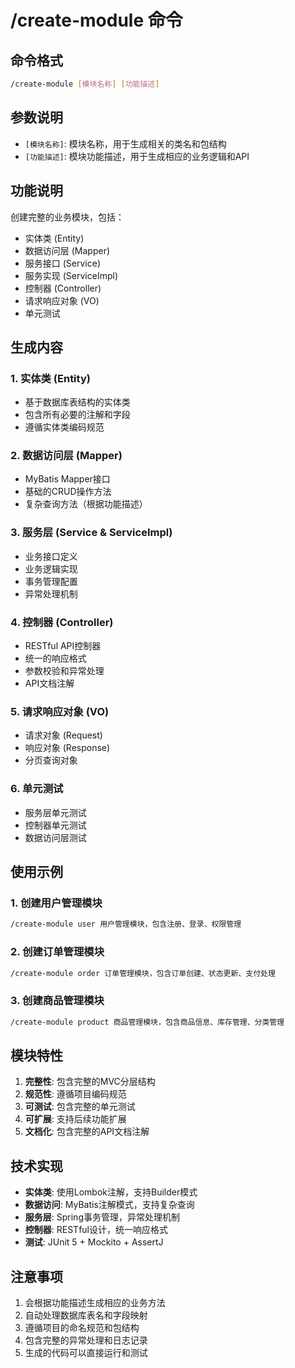 # /create-module 命令

## 命令格式
```bash
/create-module [模块名称] [功能描述]
```

## 参数说明
- `[模块名称]`: 模块名称，用于生成相关的类名和包结构
- `[功能描述]`: 模块功能描述，用于生成相应的业务逻辑和API

## 功能说明
创建完整的业务模块，包括：
- 实体类 (Entity)
- 数据访问层 (Mapper)
- 服务接口 (Service)
- 服务实现 (ServiceImpl)
- 控制器 (Controller)
- 请求响应对象 (VO)
- 单元测试

## 生成内容

### 1. 实体类 (Entity)
- 基于数据库表结构的实体类
- 包含所有必要的注解和字段
- 遵循实体类编码规范

### 2. 数据访问层 (Mapper)
- MyBatis Mapper接口
- 基础的CRUD操作方法
- 复杂查询方法（根据功能描述）

### 3. 服务层 (Service & ServiceImpl)
- 业务接口定义
- 业务逻辑实现
- 事务管理配置
- 异常处理机制

### 4. 控制器 (Controller)
- RESTful API控制器
- 统一的响应格式
- 参数校验和异常处理
- API文档注解

### 5. 请求响应对象 (VO)
- 请求对象 (Request)
- 响应对象 (Response)
- 分页查询对象

### 6. 单元测试
- 服务层单元测试
- 控制器单元测试
- 数据访问层测试

## 使用示例

### 1. 创建用户管理模块
```bash
/create-module user 用户管理模块，包含注册、登录、权限管理
```

### 2. 创建订单管理模块
```bash
/create-module order 订单管理模块，包含订单创建、状态更新、支付处理
```

### 3. 创建商品管理模块
```bash
/create-module product 商品管理模块，包含商品信息、库存管理、分类管理
```

## 模块特性
1. **完整性**: 包含完整的MVC分层结构
2. **规范性**: 遵循项目编码规范
3. **可测试**: 包含完整的单元测试
4. **可扩展**: 支持后续功能扩展
5. **文档化**: 包含完整的API文档注解

## 技术实现
- **实体类**: 使用Lombok注解，支持Builder模式
- **数据访问**: MyBatis注解模式，支持复杂查询
- **服务层**: Spring事务管理，异常处理机制
- **控制器**: RESTful设计，统一响应格式
- **测试**: JUnit 5 + Mockito + AssertJ

## 注意事项
1. 会根据功能描述生成相应的业务方法
2. 自动处理数据库表名和字段映射
3. 遵循项目的命名规范和包结构
4. 包含完整的异常处理和日志记录
5. 生成的代码可以直接运行和测试
